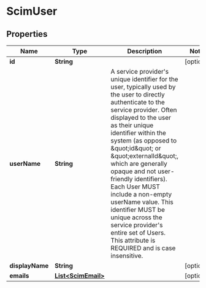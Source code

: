 

# ScimUser

## Properties

Name | Type | Description | Notes
------------ | ------------- | ------------- | -------------
**id** | **String** |  |  [optional]
**userName** | **String** | A service provider&#39;s unique identifier for the user, typically used by the user to directly authenticate to the service provider.  Often displayed to the user as their unique identifier within the system (as opposed to \&quot;id\&quot; or \&quot;externalId\&quot;, which are generally opaque and not user-friendly identifiers).  Each User MUST include a non-empty userName value.  This identifier MUST be unique across the service provider&#39;s entire set of Users.  This attribute is REQUIRED and is case insensitive. | 
**displayName** | **String** |  |  [optional]
**emails** | [**List&lt;ScimEmail&gt;**](ScimEmail.md) |  |  [optional]




